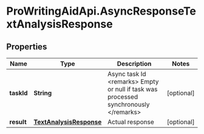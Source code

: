 # ProWritingAidApi.AsyncResponseTextAnalysisResponse

## Properties
Name | Type | Description | Notes
------------ | ------------- | ------------- | -------------
**taskId** | **String** | Async task Id  &lt;remarks&gt;  Empty or null if task was processed synchronously  &lt;/remarks&gt; | [optional] 
**result** | [**TextAnalysisResponse**](TextAnalysisResponse.md) | Actual response | [optional] 


